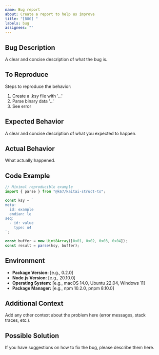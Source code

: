 ```yaml
---
name: Bug report
about: Create a report to help us improve
title: "[BUG] "
labels: bug
assignees: ""
---
```


## Bug Description

A clear and concise description of what the bug is.

## To Reproduce

Steps to reproduce the behavior:

1. Create a .ksy file with '...'
2. Parse binary data '...'
3. See error

## Expected Behavior

A clear and concise description of what you expected to happen.

## Actual Behavior

What actually happened.

## Code Example

```typescript
// Minimal reproducible example
import { parse } from "@k67/kaitai-struct-ts";

const ksy = `
meta:
  id: example
  endian: le
seq:
  - id: value
    type: u4
`;

const buffer = new Uint8Array([0x01, 0x02, 0x03, 0x04]);
const result = parse(ksy, buffer);
```

## Environment

- **Package Version:** [e.g., 0.2.0]
- **Node.js Version:** [e.g., 20.10.0]
- **Operating System:** [e.g., macOS 14.0, Ubuntu 22.04, Windows 11]
- **Package Manager:** [e.g., npm 10.2.0, pnpm 8.10.0]

## Additional Context

Add any other context about the problem here (error messages, stack traces, etc.).

## Possible Solution

If you have suggestions on how to fix the bug, please describe them here.
